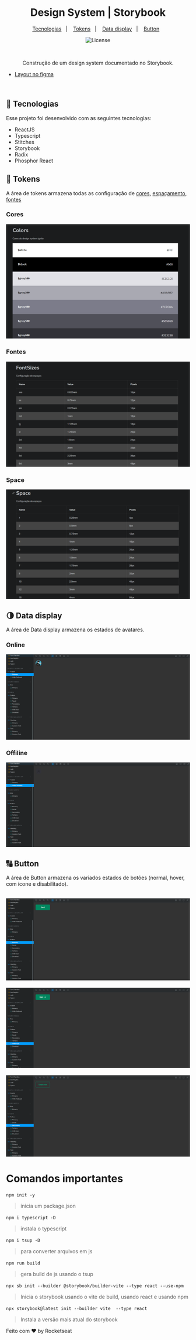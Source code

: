 <h1 align="center"> Design System | Storybook </h1>

<p align="center">
  <a href="#-tecnologias">Tecnologias</a>&nbsp;&nbsp;&nbsp;|&nbsp;&nbsp;&nbsp;
  <a href="#-tokens">Tokens</a>&nbsp;&nbsp;&nbsp;|&nbsp;&nbsp;&nbsp;
  <a href="#-data display">Data display</a>&nbsp;&nbsp;&nbsp;|&nbsp;&nbsp;&nbsp;
  <a href="#-button">Button</a>&nbsp;&nbsp;&nbsp;
</p>

<p align="center">
  <img alt="License" src="https://img.shields.io/static/v1?label=license&message=MIT&color=49AA26&labelColor=000000">
</p>

<br>

<p align="center">
  Construção de um design system documentado no Storybook.
</p>

- [Layout no figma](https://www.figma.com/file/3YbR0qS6XhMwbNikCDrK6l/Ignite-Call-(Community)?type=design&mode=design&t=pOYgtMjE5z4ixhCt-0)

<br>

## 🚀 Tecnologias

Esse projeto foi desenvolvido com as seguintes tecnologias:

- ReactJS
- Typescript
- Stitches
- Storybook
- Radix
- Phosphor React

## 🎨 Tokens

A área de tokens armazena todas as configuração de <a href="#-cores">cores</a>, <a href="#-space">espaçamento</a>, <a href="#-fontes">fontes</a>

###  Cores 
  <div align="center">
    <img src="./assets/colors.png"/>
  </div>

  ### Fontes 
  <div align="center">
    <img src="./assets/font.png"/>
  </div>

  ### Space 
  <div align="center">
    <img src="./assets/space.png"/>
  </div>

## 🌗 Data display

A área de Data display armazena os estados de avatares.

  ### Online
  <div align="left">
    <img src="./assets/on.png"/>
  </div>

  ### Offiline
  <div align="left">
    <img src="./assets/off.png"/>
  </div>


## 🔠 Button

A área de Button armazena os variados estados de botões (normal, hover, com ícone e disabilitado).

<br>
  <div align="left">
    <img src="./assets/normal.png"/>
  </div>

  <br>
  <div align="left">
    <img src="./assets/icon.png"/>
  </div>

<br>
  <div align="left">
    <img src="./assets/two.png"/>
  </div>



# Comandos importantes

``` npm init -y ```
> inicia um package.json

``` npm i typescript -D ```
> instala o typescript 

``` npm i tsup -D ```
> para converter arquivos em js

``` npm run build ``` 
> gera build de js usando o tsup


``` npx sb init --builder @storybook/builder-vite --type react --use-npm ```
> Inicia o storybook usando o vite de build, usando react e usando npm

``` npx storybook@latest init --builder vite  --type react ```
> Instala a versão mais atual do storybook


Feito com ♥ by Rocketseat 
